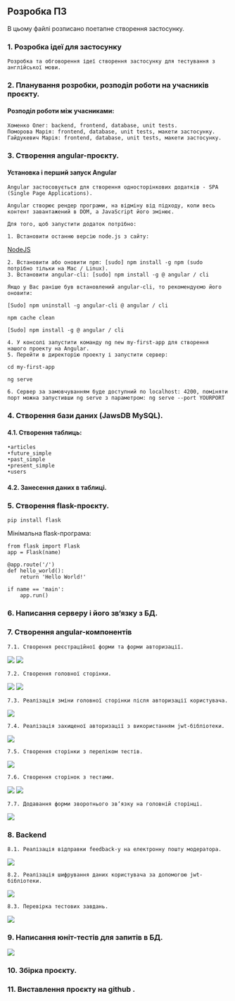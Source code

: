 ## Розробка ПЗ
В цьому файлі розписано поетапне створення застосунку.
### 1.	Розробка ідеї для застосунку
    Розробка та обговорення ідеї створення застосунку для тестування з англійської мови.
### 2.	Планування розробки, розподіл роботи на учасників проєкту.
#### Розподіл роботи між учасниками:
    Хоменко Олег: backend, frontend, database, unit tests.
    Поморова Марія: frontend, database, unit tests, макети застосунку.
    Гайдукевич Марія: frontend, database, unit tests, макети застосунку.
### 3.	Створення angular-проєкту.
#### Установка і перший запуск Angular
    Angular застосовується для створення односторінкових додатків - SPA (Single Page Applications).

    Angular створює рендер програми, на відміну від підходу, коли весь контент завантажений в DOM, а JavaScript його змінює.

    Для того, щоб запустити додаток потрібно:

    1. Встановити останню версію node.js з сайту:
[NodeJS](https://nodejs.org/en/)
    
    2. Встановити або оновити npm: [sudo] npm install -g npm (sudo потрібно тільки на Mac / Linux).
    3. Встановити angular-cli: [sudo] npm install -g @ angular / cli

    Якщо у Вас раніше був встановлений angular-cli, то рекомендуємо його оновити:

    [Sudo] npm uninstall -g angular-cli @ angular / cli

    npm cache clean

    [Sudo] npm install -g @ angular / cli

    4. У консолі запустити команду ng new my-first-app для створення нашого проекту на Angular.
    5. Перейти в директорію проекту і запустити сервер:

    cd my-first-app

    ng serve

    6. Сервер за замовчуванням буде доступний по localhost: 4200, поміняти порт можна запустивши ng serve з параметром: ng serve --port YOURPORT

### 4.	Створення бази даних (JawsDB MySQL).
#### 4.1. Створення таблиць:
    •articles
    •future_simple
    •past_simple
    •present_simple
    •users
#### 4.2. Занесення даних в таблиці.
### 5.	Створення flask-проєкту.
    pip install flask
    
Мінімальна flask-програма:
    
    from flask import Flask
    app = Flask(name)

    @app.route('/')
    def hello_world():
        return 'Hello World!'

    if name == 'main':
        app.run()
### 6.	Написання серверу і його зв‘язку з БД.
### 7.	Створення angular-компонентів
    7.1. Створення реєстраційної форми та форми авторизації.
![](https://github.com/Oleh-Khomenko/Tryeng/blob/main/docs/images/F6CE6B00-2593-4A7A-84B6-E3342AF1AE37.png)
![](https://github.com/Oleh-Khomenko/Tryeng/blob/main/docs/images/4B741A73-0F02-478C-8BF2-63BC19EA31EC.png)
   
    7.2. Створення головної сторінки.
![](https://github.com/Oleh-Khomenko/Tryeng/blob/main/docs/images/F9BDDBB2-2DC8-4B13-AD98-6922156D6FF7.png)
![](https://github.com/Oleh-Khomenko/Tryeng/blob/main/docs/images/B82D1C39-5BF6-49F7-8B0E-75FF2DCA6BD0.png)

    7.3. Реалізація зміни головної сторінки після авторизації користувача.
![](https://github.com/Oleh-Khomenko/Tryeng/blob/main/docs/images/4AEEECE0-1A12-4D10-9D5F-4CFB5BE3EB06.png)

    7.4. Реалізація захищеної авторизації з використанням jwt-бібліотеки.
![](https://github.com/Oleh-Khomenko/Tryeng/blob/main/docs/images/CAA31E54-EC26-414F-B7C6-C683A996ACCF.png)
    
    7.5. Створення сторінки з переліком тестів.
![](https://github.com/Oleh-Khomenko/Tryeng/blob/main/docs/images/595DF5C1-55E5-4939-9971-A0CA96DEF692.png)
    
    7.6. Створення сторінок з тестами.
![](https://github.com/Oleh-Khomenko/Tryeng/blob/main/docs/images/A56F0E45-8811-4C51-924F-424A9A411B4D.png)
![](https://github.com/Oleh-Khomenko/Tryeng/blob/main/docs/images/DDA2E2C4-9B15-4064-94BC-923A120E180F.png)
    
    7.7. Додавання форми зворотнього зв‘язку на головній сторінці.
![](https://github.com/Oleh-Khomenko/Tryeng/blob/main/docs/images/2D4D6A66-05C0-483E-BBB4-52BEC37411C7.png)

### 8.	Backend 
    8.1. Реалізація відправки feedback-у на електронну пошту модератора.
![](https://github.com/Oleh-Khomenko/Tryeng/blob/main/docs/images/3A734603-2CCD-4156-96C8-4A23B078B3DC.png)
    
    8.2. Реалізація шифрування даних користувача за допомогою jwt-бібліотеки.
![](https://github.com/Oleh-Khomenko/Tryeng/blob/main/docs/images/CF5C610F-7F66-46FF-B69B-791E97564BC3.png)
    
    8.3. Перевірка тестових завдань.
![](https://github.com/Oleh-Khomenko/Tryeng/blob/main/docs/images/5B396AF1-7E65-4BCB-A30D-202C337561D1.png)
### 9.	Написання юніт-тестів для запитів в БД.
![](https://github.com/Oleh-Khomenko/Tryeng/blob/main/docs/images/77312545-6F72-44AD-BE70-785ACF692DF5.png)
### 10.	Збірка проєкту.
### 11.	Виставлення проєкту на github .
